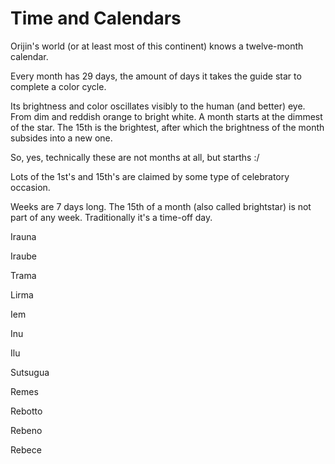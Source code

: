# Time and Calendars

Orijin's world (or at least most of this continent) knows a twelve-month calendar. 

Every month has 29 days, the amount of days it takes the guide star to complete a color cycle. 

Its brightness and color oscillates visibly to the human (and better) eye. From dim and reddish orange to bright white. A month starts at the dimmest of the star. The 15th is the brightest, after which the brightness of the month subsides into a new one.

So, yes, technically these are not months at all, but starths :/

Lots of the 1st's and 15th's are claimed by some type of celebratory occasion. 

Weeks are 7 days long. The 15th of a month (also called brightstar) is not part of any week. Traditionally it's a time-off day. 

Irauna

Iraube

Trama

Lirma

Iem

Inu

Ilu

Sutsugua

Remes

Rebotto

Rebeno

Rebece